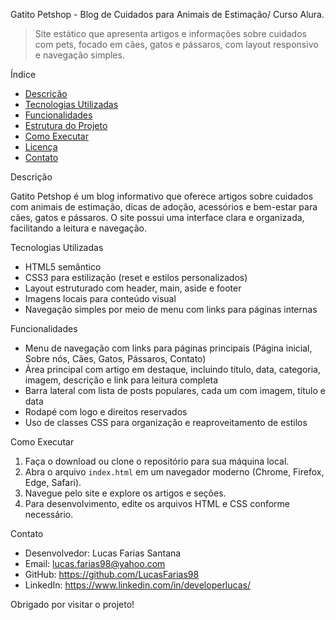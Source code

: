  Gatito Petshop - Blog de Cuidados para Animais de Estimação/ Curso Alura.

> Site estático que apresenta artigos e informações sobre cuidados com pets, focado em cães, gatos e pássaros, com layout responsivo e navegação simples.



Índice

- [Descrição](#descrição)
- [Tecnologias Utilizadas](#tecnologias-utilizadas)
- [Funcionalidades](#funcionalidades)
- [Estrutura do Projeto](#estrutura-do-projeto)
- [Como Executar](#como-executar)
- [Licença](#licença)
- [Contato](#contato)



Descrição

Gatito Petshop é um blog informativo que oferece artigos sobre cuidados com animais de estimação, dicas de adoção, acessórios e bem-estar para cães, gatos e pássaros. O site possui uma interface clara e organizada, facilitando a leitura e navegação.



Tecnologias Utilizadas

- HTML5 semântico
- CSS3 para estilização (reset e estilos personalizados)
- Layout estruturado com header, main, aside e footer
- Imagens locais para conteúdo visual
- Navegação simples por meio de menu com links para páginas internas


Funcionalidades

- Menu de navegação com links para páginas principais (Página inicial, Sobre nós, Cães, Gatos, Pássaros, Contato)
- Área principal com artigo em destaque, incluindo título, data, categoria, imagem, descrição e link para leitura completa
- Barra lateral com lista de posts populares, cada um com imagem, título e data
- Rodapé com logo e direitos reservados
- Uso de classes CSS para organização e reaproveitamento de estilos



 Como Executar

1. Faça o download ou clone o repositório para sua máquina local.
2. Abra o arquivo `index.html` em um navegador moderno (Chrome, Firefox, Edge, Safari).
3. Navegue pelo site e explore os artigos e seções.
4. Para desenvolvimento, edite os arquivos HTML e CSS conforme necessário.




 Contato

- Desenvolvedor: Lucas Farias Santana
- Email: lucas.farias98@yahoo.com
- GitHub:  https://github.com/LucasFarias98
- LinkedIn: https://www.linkedin.com/in/developerlucas/




Obrigado por visitar o projeto!  




